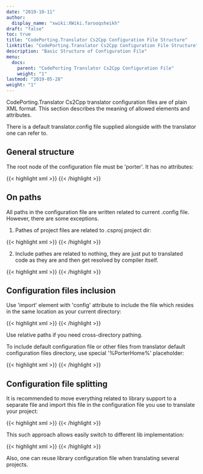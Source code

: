 ```yaml
---
date: "2019-10-11"
author:
  display_name: "xwiki:XWiki.farooqsheikh"
draft: "false"
toc: true
title: "CodePorting.Translator Cs2Cpp Configuration File Structure"
linktitle: "CodePorting.Translator Cs2Cpp Configuration File Structure"
description: "Basic Structure of Configuration File"
menu:
  docs:
    parent: "CodePorting Translator Cs2Cpp Configuration File"
    weight: "1"
lastmod: "2019-05-28"
weight: "1"
---
```


CodePorting.Translator Cs2Cpp translator configuration files are of plain XML format. This section describes the meaning of allowed elements and attributes.

There is a default translator.config file supplied alongside with the translator one can refer to.

## General structure ##

The root node of the configuration file must be 'porter'. It has no attributes:

{{< highlight xml >}}
<porter>
    <!-- Some definitions here -->
</porter>
{{< /highlight >}}

## On paths ##

All paths in the configuration file are written related to current .config file. However, there are some exceptions.

1. Pathes of project files are related to .csproj project dir:

{{< highlight xml >}}
<exclude file="src\foo*.cs"/>
<only file="src\bar?.cs"/>
{{< /highlight >}}

2. Include pathes are related to nothing, they are just put to translated code as they are and then get resolved by compiler itself.

{{< highlight xml >}}
<class name="ClassA" file="path/to/include.h"/>
<enum name="EnumB" file="path/to/include.h"/>
{{< /highlight >}}

## Configuration files inclusion ##

Use 'import' element with 'config' attribute to include the file which resides in the same location as your current directory:

{{< highlight xml >}}
<import config="other_config_file.config"/>
{{< /highlight >}}

Use relative paths if you need cross-directory pathing.

To include default configuration file or other files from translator default configuration files directory, use special '%PorterHome%' placeholder:

{{< highlight xml >}}
<import config="%PorterHome%/translator.config"/>
{{< /highlight >}}

## Configuration file splitting ##

It is recommended to move everything related to library support to a separate file and import this file in the configuration file you use to translate your project:

{{< highlight xml >}}
<import config="translator.lib_aspose_drawing_skia.config"/>
{{< /highlight >}}

This such approach allows easily switch to different lib implementation:

{{< highlight xml >}}
<import config="translator.lib_aspose_drawing_cario.config"/>
{{< /highlight >}}

Also, one can reuse library configuration file when translating several projects.